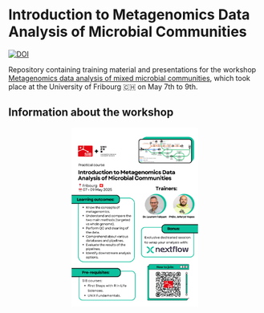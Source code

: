 # Introduction to Metagenomics Data Analysis of Microbial Communities

[![DOI](https://zenodo.org/badge/DOI/10.5281/zenodo.15318985.svg)](https://doi.org/10.5281/zenodo.15318985)

Repository containing training material and presentations for the workshop [Metagenomics data analysis of mixed microbial communities](https://www.sib.swiss/training/course/20250507_MEMIC), which took place at the University of Fribourg 🇨🇭 on May 7th to 9th.

## Information about the workshop

<p align="center">
    <img src="assets/Course SIB.png" alt="Flyer" width="50%">
</p>
